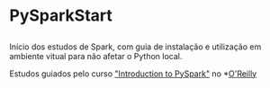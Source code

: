 # PySparkStart
##

Início dos estudos de Spark, com guia de instalação e utilização em ambiente vitual para não afetar o Python local.

Estudos guiados pelo curso ["Introduction to PySpark"](https://learning.oreilly.com/videos/introduction-to-pyspark/9781771375535/?sso_link=yes&sso_link_from=IBM-Prod) no *[O'Reilly](https://learning.oreilly.com/home/)